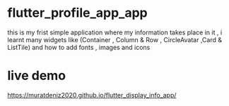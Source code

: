 # flutter_profile_app_app
this is my frist simple application where my information takes place in it , i learnt many widgets like (Container , Column & Row , CircleAvatar ,Card & ListTile) and how to add fonts , images and icons 

# live demo

https://muratdeniz2020.github.io/flutter_display_info_app/
